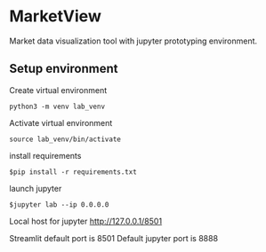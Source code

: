 # MarketView
Market data visualization tool with jupyter prototyping environment.

## Setup environment 



Create virtual environment
<br>

<code>python3 -m venv lab_venv</code>
<br>

Activate virtual environment

<code>source lab_venv/bin/activate</code>
<br>

install requirements

<code>$pip install -r requirements.txt</code>
<br>

launch jupyter

<code>$jupyter lab --ip 0.0.0.0</code>
<br>

Local host for jupyter http://127.0.0.1/8501
<br>

Streamlit default port is 8501
Default jupyter port is 8888
